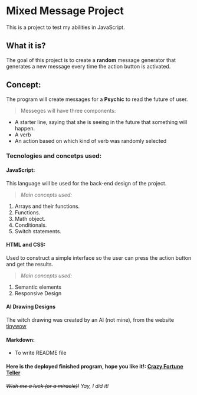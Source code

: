 # Mixed Message Project
This is a project to test my abilities in JavaScript.

## What it is?

The goal of this project is to create a **random** message generator that generates a new message every time the action button is activated.

## Concept:
The program will create messages for a **Psychic** to read the future of user.
>Messeges will have three components:
- A starter line, saying that she is seeing in the future that something will happen.
- A verb
- An action based on which kind of verb was randomly selected


### Tecnologies and concetps used:

#### **JavaScript:**
This language will be used for the back-end design of the project.
>*Main concepts used:*
1. Arrays and their functions.
2. Functions.
3. Math object.
4. Conditionals.
5. Switch statements.

#### **HTML and CSS:**

Used to construct a simple interface so the user can press the action button and get the results.
>*Main concepts used:*
1. Semantic elements
2. Responsive Design

#### **AI Drawing Designs**
The witch drawing was created by an AI (not mine), from the website [tinywow](https://tinywow.com/image/ai-art-generator)


#### **Markdown:**
- To write README file

#### Here is the deployed finished program, hope you like it!: [Crazy Fortune Teller](https://ribeiroallison.github.io/mixed-messages/)

###### ~~*Wish me a luck (or a miracle)!*~~ Yay, I did it!

